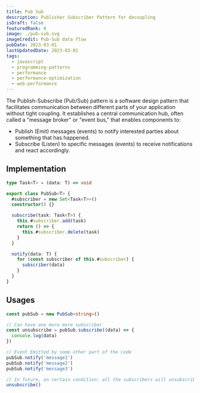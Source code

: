 ```yaml
---
title: Pub Sub
description: Publisher Subscriber Pattern for decoupling
isDraft: false
featuredRank: 0
image: ./pub-sub.svg
imageCredit: Pub-Sub data flow
pubDate: 2023-03-01
lastUpdatedDate: 2023-03-01
tags:
  - javascript
  - programming-patterns
  - performance
  - performance-optimization
  - web-performance
---
```


The Publish-Subscribe (Pub/Sub) pattern is a software design pattern that facilitates communication between different parts of your application without tight coupling. It establishes a central communication hub, often called a "message broker" or "event bus," that enables components to:

- Publish (Emit) messages (events) to notify interested parties about something that has happened.
- Subscribe (Listen) to specific messages (events) to receive notifications and react accordingly.

## Implementation

```ts
type Task<T> = (data: T) => void

export class PubSub<T> {
  #subscriber = new Set<Task<T>>()
  constructor() {}

  subscribe(task: Task<T>) {
    this.#subscriber.add(task)
    return () => {
      this.#subscriber.delete(task)
    }
  }

  notify(data: T) {
    for (const subscriber of this.#subscriber) {
      subscriber(data)
    }
  }
}
```

## Usages

```ts
const pubSub = new PubSub<string>()

// Can have one more more subscriber
const unsubscribe = pubSub.subscribe((data) => {
  console.log(data)
})

// Event Emitted by some other part of the code
pubSub.notify('message1')
pubSub.notify('message2')
pubSub.notify('message3')

// In future, on certain condition: all the subscribers will unsubscribe
unsubscribe()
```
